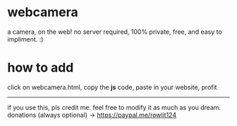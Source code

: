 # webcamera
a camera, on the web! no server required, 100% private, free, and easy to impliment. :)

# how to add
click on webcamera.html,
copy the **js** code,
paste in your website,
profit

-------------------------------------

if you use this, pls credit me. feel free to modify it as much as you dream. 
donations (always optional) -> https://paypal.me/rowlit124
